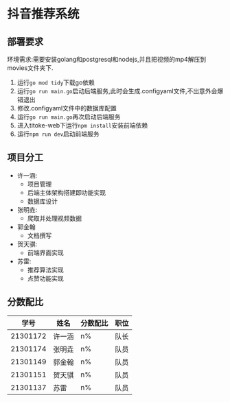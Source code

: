 # 抖音推荐系统

## 部署要求

环境需求:需要安装golang和postgresql和nodejs,并且把视频的mp4解压到movies文件夹下.

1. 运行`go mod tidy`下载go依赖
2. 运行`go run main.go`启动后端服务,此时会生成.configyaml文件,不出意外会爆错退出
3. 修改.configyaml文件中的数据库配置
4. 运行`go run main.go`再次启动后端服务
5. 进入titoke-web下运行`npm install`安装前端依赖
6. 运行`npm run dev`启动前端服务

<!-- ## 需求分析 -->


## 项目分工

- 许一涵:
  - 项目管理
  - 后端主体架构搭建即功能实现
  - 数据库设计
- 张明垚:
  - 爬取并处理视频数据
- 郭金翰
  - 文档撰写
- 贺天骐:
  - 前端界面实现
- 苏雷:
  - 推荐算法实现
  - 点赞功能实现

## 分数配比

|学号|姓名|分数配比|职位|
|---|---|---|---|
|21301172|许一涵|n%|队长|
|21301174|张明垚|n%|队员|
|21301149|郭金翰|n%|队员|
|21301151|贺天骐|n%|队员|
|21301137|苏雷|n%|队员|
